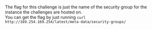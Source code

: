 The flag for this challenge is just the name of the security group for the instance the challenges are hosted on.  
You can get the flag by just running `curl http://169.254.169.254/latest/meta-data/security-groups/`  
